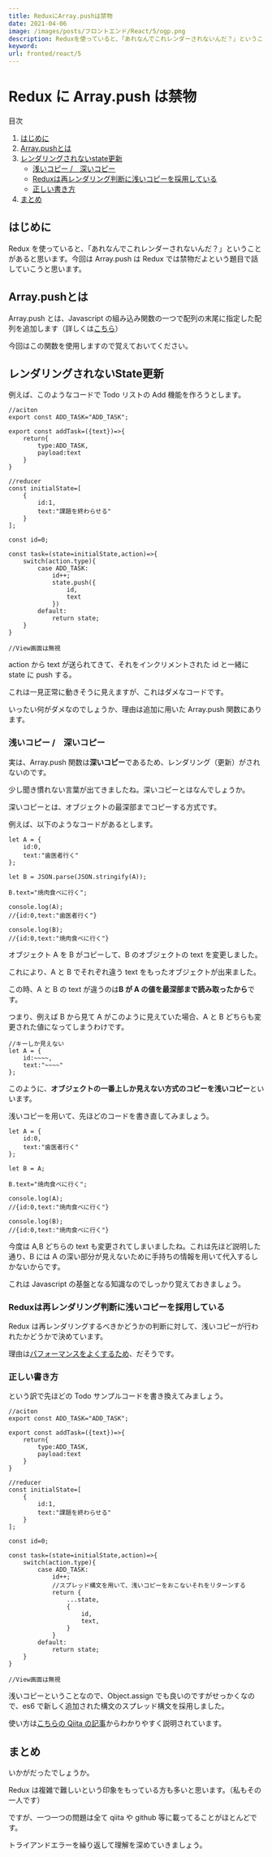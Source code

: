 ```yaml
---
title: ReduxにArray.pushは禁物
date: 2021-04-06
image: /images/posts/フロントエンド/React/5/ogp.png
description: Reduxを使っていると、「あれなんでこれレンダーされないんだ？」ということがあると思います。今回はArray.pushはReduxでは禁物だよという題目で話していこうと思います。
keyword:
url: fronted/react/5
---
```


# Redux に Array.push は禁物

<div>
   <p>目次</p>
   <ol>
      <li>
         <a href="#1">はじめに</a>
      </li>
      <li>
         <a href="#2">Array.pushとは</a>
      </li>
      <li>
         <a href="#3">レンダリングされないstate更新</a>
		 <ul>
		 	<li>
		         <a href="#3-1">浅いコピー /　深いコピー</a>	 
			 </li>
			 		 	<li>
		         <a href="#3-2">Reduxは再レンダリング判断に浅いコピーを採用している</a>	 
			 </li>
			 		 	<li>
		         <a href="#3-3">正しい書き方</a>	 
			 </li>
		 </ul>
      </li>	  
      <li>
        <a href="#4">まとめ</a>
      </li>
   </ol>
</div>

<h2 id="1">はじめに</h2>

Redux を使っていると、「あれなんでこれレンダーされないんだ？」ということがあると思います。今回は Array.push は Redux では禁物だよという題目で話していこうと思います。

<h2 id="2">Array.pushとは</h2>

Array.push とは、Javascript の組み込み関数の一つで配列の末尾に指定した配列を追加します（詳しくは[こちら](https://developer.mozilla.org/ja/docs/Web/JavaScript/Reference/Global_Objects/Array/push)）

今回はこの関数を使用しますので覚えておいてください。

<h2 id="3">レンダリングされないState更新</h2>

例えば、このようなコードで Todo リストの Add 機能を作ろうとします。

```
//aciton
export const ADD_TASK="ADD_TASK";

export const addTask=({text})=>{
	return{
		type:ADD_TASK,
		payload:text
	}
}

//reducer
const initialState=[
	{
		id:1,
		text:"課題を終わらせる"
	}
];

const id=0;

const task=(state=initialState,action)=>{
	switch(action.type){
		case ADD_TASK:
			id++;
			state.push({
				id,
				text
			})
		default:
			return state;
	}
}

//View画面は無視

```

action から text が送られてきて、それをインクリメントされた id と一緒に state に push する。

これは一見正常に動きそうに見えますが、これはダメなコードです。

いったい何がダメなのでしょうか、理由は追加に用いた Array.push 関数にあります。

<h3 id="3-1">浅いコピー /　深いコピー</h3>

実は、Array.push 関数は**深いコピー**であるため、レンダリング（更新）がされないのです。

少し聞き慣れない言葉が出てきましたね。深いコピーとはなんでしょうか。

深いコピーとは、オブジェクトの最深部までコピーする方式です。

例えば、以下のようなコードがあるとします。

```
let A = {
	id:0,
	text:"歯医者行く"
};

let B = JSON.parse(JSON.stringify(A));

B.text="焼肉食べに行く";

console.log(A);
//{id:0,text:"歯医者行く"}

console.log(B);
//{id:0,text:"焼肉食べに行く"}
```

オブジェクト A を B がコピーして、B のオブジェクトの text を変更しました。

これにより、A と B でそれぞれ違う text をもったオブジェクトが出来ました。

この時、A と B の text が違うのは**B が A の値を最深部まで読み取ったから**です。

つまり、例えば B から見て A がこのように見えていた場合、A と B どちらも変更された値になってしまうわけです。

```
//キーしか見えない
let A = {
	id:~~~~,
	text:"~~~~"
};
```

このように、**オブジェクトの一番上しか見えない方式のコピーを浅いコピー**といいます。

浅いコピーを用いて、先ほどのコードを書き直してみましょう。

```
let A = {
	id:0,
	text:"歯医者行く"
};

let B = A;

B.text="焼肉食べに行く";

console.log(A);
//{id:0,text:"焼肉食べに行く"}

console.log(B);
//{id:0,text:"焼肉食べに行く"}
```

今度は A,B どちらの text も変更されてしまいましたね。これは先ほど説明した通り、B には A の深い部分が見えないために手持ちの情報を用いて代入するしかないからです。

これは Javascript の基盤となる知識なのでしっかり覚えておきましょう。

<h3 id="3-2">Reduxは再レンダリング判断に浅いコピーを採用している</h3>

Redux は再レンダリングするべきかどうかの判断に対して、浅いコピーが行われたかどうかで決めています。

理由は[パフォーマンスをよくするため](https://redux.js.org/faq/immutabledata#why-does-reduxs-use-of-shallow-equality-checking-require-immutability)、だそうです。

<h3 id="3-3">正しい書き方</h3>

という訳で先ほどの Todo サンプルコードを書き換えてみましょう。

```
//aciton
export const ADD_TASK="ADD_TASK";

export const addTask=({text})=>{
	return{
		type:ADD_TASK,
		payload:text
	}
}

//reducer
const initialState=[
	{
		id:1,
		text:"課題を終わらせる"
	}
];

const id=0;

const task=(state=initialState,action)=>{
	switch(action.type){
		case ADD_TASK:
			id++;
			//スプレッド構文を用いて、浅いコピーをおこないそれをリターンする
			return {
				...state,
				{
					id,
					text,
				}
			}
		default:
			return state;
	}
}

//View画面は無視

```

浅いコピーということなので、Object.assign でも良いのですがせっかくなので、es6 で新しく追加された構文のスプレッド構文を採用しました。

使い方は[こちらの Qiita の記事](https://qiita.com/akisx/items/682a4283c13fe336c547)からわかりやすく説明されています。

<h2 id="4">まとめ</h2>

いかがだったでしょうか。

Redux は複雑で難しいという印象をもっている方も多いと思います。（私もその一人です）

ですが、一つ一つの問題は全て qiita や github 等に載ってることがほとんどです。

トライアンドエラーを繰り返して理解を深めていきましょう。
